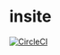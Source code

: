 # insite


[![CircleCI](https://img.shields.io/circleci/project/github/airdata/insite.svg)](https://circleci.com/gh/airdata/insite)
